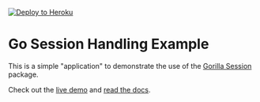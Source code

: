 [![Deploy to Heroku](https://www.herokucdn.com/deploy/button.png)](https://heroku.com/deploy)

# Go Session Handling Example

This is a simple "application" to demonstrate the use of the [Gorilla Session](http://www.gorillatoolkit.org/pkg/sessions) package.

Check out the [live demo](https://go-sessions-demo.herokuapp.com/) and [read the docs](https://devcenter.heroku.com/articles/go-sessions).